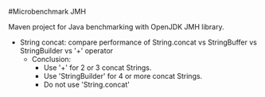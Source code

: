 #Microbenchmark JMH

Maven project for Java benchmarking with OpenJDK JMH library.

- String concat: compare performance of String.concat vs StringBuffer vs StringBuilder vs '+' operator
  - Conclusion:
    - Use '+' for 2 or 3 concat Strings.
    - Use 'StringBuilder' for 4 or more concat Strings.
    - Do not use 'String.concat'
